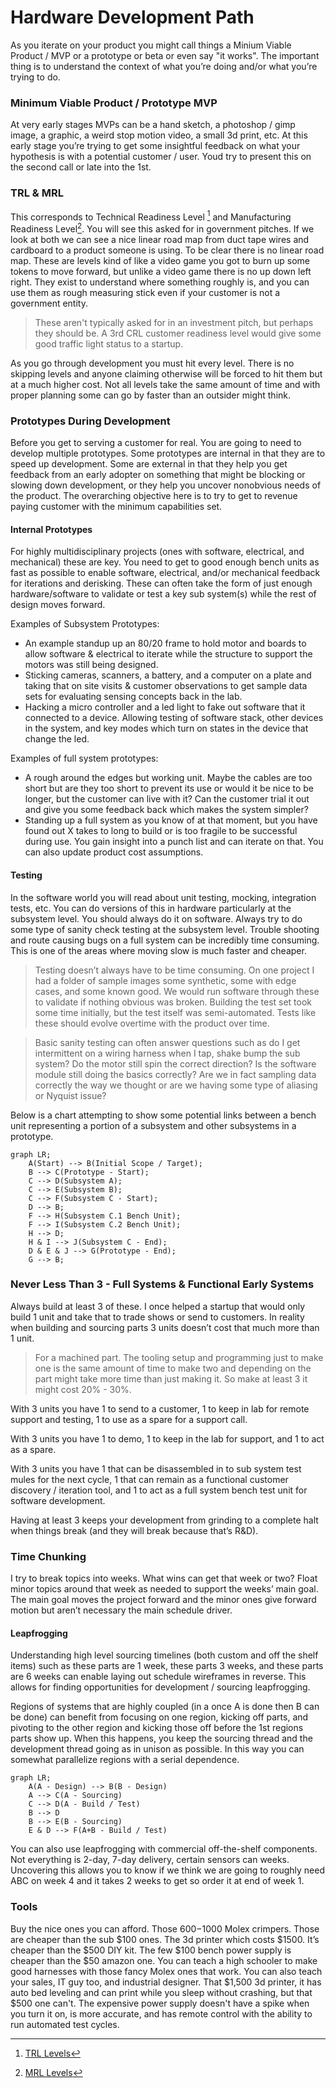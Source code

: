 # Hardware Development Path

As you iterate on your product you might call things a Minium Viable Product / MVP or a prototype or beta or even say "it works". The important thing is to understand the context of what you’re doing and/or what you’re trying to do. 

### Minimum Viable Product / Prototype MVP
At very early stages MVPs can be a hand sketch, a photoshop / gimp image, a graphic, a weird stop motion video, a small 3d print, etc. At this early stage you’re trying to get some insightful feedback on what your hypothesis is with a potential customer / user. Youd try to present this on the second call or late into the 1st. 

### TRL & MRL
This corresponds to Technical Readiness Level [^TRL] and Manufacturing Readiness Level[^MRL]. You will see this asked for in government pitches. If we look at both we can see a nice linear road map from duct tape wires and cardboard to a product someone is using. To be clear there is no linear road map. These are levels kind of like a video game you got to burn up some tokens to move forward, but unlike a video game there is no up down left right. They exist to understand where something roughly is, and you can use them as rough measuring stick even if your customer is not a government entity. 

> These aren't typically asked for in an investment pitch, but perhaps they should be. A 3rd CRL customer readiness level would give some good traffic light status to a startup. 

As you go through development you must hit every level. There is no skipping levels and anyone claiming otherwise will be forced to hit them but at a much higher cost. Not all levels take the same amount of time and with proper planning some can go by faster than an outsider might think. 

### Prototypes During Development
Before you get to serving a customer for real. You are going to need to develop multiple prototypes. Some prototypes are internal in that they are to speed up development. Some are external in that they help you get feedback from an early adopter on something that might be blocking or slowing down development, or they help you uncover nonobvious needs of the product. The overarching objective here is to try to get to revenue paying customer with the minimum capabilities set. 

#### Internal Prototypes
For highly multidisciplinary projects (ones with software, electrical, and mechanical) these are key. You need to get to good enough bench units as fast as possible to enable software, electrical, and/or mechanical feedback for iterations and derisking. These can often take the form of just enough hardware/software to validate or test a key sub system(s) while the rest of design moves forward. 

Examples of Subsystem Prototypes:
- An example standup up an 80/20 frame to hold motor and boards to allow software & electrical to iterate while the structure to support the motors was still being designed. 
- Sticking cameras, scanners, a battery, and a computer on a plate and taking that on site visits & customer observations to get sample data sets for evaluating sensing concepts back in the lab. 
- Hacking a micro controller and a led light to fake out software that it connected to a device. Allowing testing of software stack, other devices in the system, and key modes which turn on states in the device that change the led.

Examples of full system prototypes:
- A rough around the edges but working unit. Maybe the cables are too short but are they too short to prevent its use or would it be nice to be longer, but the customer can live with it? Can the customer trial it out and give you some feedback back which makes the system simpler? 
- Standing up a full system as you know of at that moment, but you have found out X takes to long to build or is too fragile to be successful during use. You gain insight into a punch list and can iterate on that. You can also update product cost assumptions. 

#### Testing
In the software world you will read about unit testing, mocking, integration tests, etc. You can do versions of this in hardware particularly at the subsystem level. You should always do it on software. Always try to do some type of sanity check testing at the subsystem level. Trouble shooting and route causing bugs on a full system can be incredibly time consuming. This is one of the areas where moving slow is much faster and cheaper. 

> Testing doesn’t always have to be time consuming. On one project I had a folder of sample images some synthetic, some with edge cases, and some known good. We would run software through these to validate if nothing obvious was broken. Building the test set took some time initially, but the test itself was semi-automated. Tests like these should evolve overtime with the product over time. 

> Basic sanity testing can often answer questions such as do I get intermittent on a wiring harness when I tap, shake bump the sub system? Do the motor still spin the correct direction? Is the software module still doing the basics correctly? Are we in fact sampling data correctly the way we thought or are we having some type of aliasing or Nyquist issue? 

Below is a chart attempting to show some potential links between a bench unit representing a portion of a subsystem and other subsystems in a prototype.

```mermaid
graph LR;
    A(Start) --> B(Initial Scope / Target);
    B --> C(Prototype - Start);
    C --> D(Subsystem A);
    C --> E(Subsystem B);
    C --> F(Subsystem C - Start);
    D --> B;
    F --> H(Subsystem C.1 Bench Unit);
    F --> I(Subsystem C.2 Bench Unit);
    H --> D;
    H & I --> J(Subsystem C - End);
    D & E & J --> G(Prototype - End);
    G --> B;
```

### Never Less Than 3 - Full Systems & Functional Early Systems
Always build at least 3 of these. I once helped a startup that would only build 1 unit and take that to trade shows or send to customers. In reality when building and sourcing parts 3 units doesn’t cost that much more than 1 unit. 

> For a machined part. The tooling setup and programming just to make one is the same amount of time to make two and depending on the part might take more time than just making it. So make at least 3 it might cost 20% - 30%. 

With 3 units you have 1 to send to a customer, 1 to keep in lab for remote support and testing, 1 to use as a spare for a support call. 

With 3 units you have 1 to demo, 1 to keep in the lab for support, and 1 to act as a spare. 

With 3 units you have 1 that can be disassembled in to sub system test mules for the next cycle, 1 that can remain as a functional customer discovery / iteration tool, and 1 to act as a full system bench test unit for software development. 

Having at least 3 keeps your development from grinding to a complete halt when things break (and they will break because that’s R&D). 

### Time Chunking
I try to break topics into weeks. What wins can get that week or two? Float minor topics around that week as needed to support the weeks’ main goal. The main goal moves the project forward and the minor ones give forward motion but aren’t necessary the main schedule driver. 

#### Leapfrogging
Understanding high level sourcing timelines (both custom and off the shelf items) such as these parts are 1 week, these parts 3 weeks, and these parts are 6 weeks can enable laying out schedule wireframes in reverse. This allows for finding opportunities for development / sourcing leapfrogging. 

Regions of systems that are highly coupled (in a once A is done then B can be done) can benefit from focusing on one region, kicking off parts, and pivoting to the other region and kicking those off before the 1st regions parts show up. When this happens, you keep the sourcing thread and the development thread going as in unison as possible. In this way you can somewhat parallelize regions with a serial dependence. 

```mermaid
graph LR;
    A(A - Design) --> B(B - Design)
    A --> C(A - Sourcing)
    C --> D(A - Build / Test)
    B --> D
    B --> E(B - Sourcing)
    E & D --> F(A+B - Build / Test)
```

You can also use leapfrogging with commercial off-the-shelf components. Not everything is 2-day, 7-day delivery, certain sensors can weeks. Uncovering this allows you to know if we think we are going to roughly need ABC on week 4 and it takes 2 weeks to get so order it at end of week 1. 

### Tools
Buy the nice ones you can afford. Those $600-$1000 Molex crimpers. Those are cheaper than the sub $100 ones. The 3d printer which costs $1500. It’s cheaper than the $500 DIY kit. The few $100 bench power supply is cheaper than the $50 amazon one. You can teach a high schooler to make good harnesses with those fancy Molex ones that work. You can also teach your sales, IT guy too, and industrial designer. That $1,500 3d printer, it has auto bed leveling and can print while you sleep without crashing, but that $500 one can't. The expensive power supply doesn't have a spike when you turn it on, is more accurate, and has remote control with the ability to run automated test cycles. 

[^TRL]: [TRL Levels](https://en.wikipedia.org/wiki/Technology_readiness_level)
[^MRL]: [MRL Levels](https://en.wikipedia.org/wiki/Manufacturing_readiness_level)


